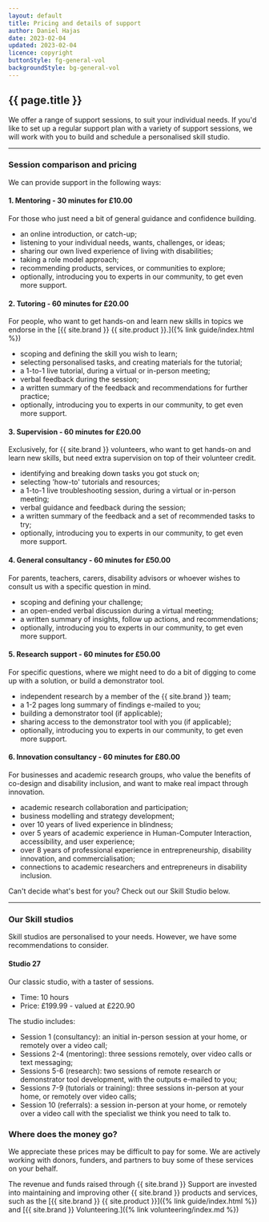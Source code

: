 ```yaml
---
layout: default
title: Pricing and details of support
author: Daniel Hajas
date: 2023-02-04
updated: 2023-02-04
licence: copyright
buttonStyle: fg-general-vol
backgroundStyle: bg-general-vol
---
```


## {{ page.title }}

We offer a range of support sessions, to suit your individual needs.
If you'd like to set up a regular support plan with a variety of support sessions, we will work with you to build and schedule a personalised skill studio.

---

### Session comparison and pricing

We can provide support in the following ways:

#### 1. Mentoring - 30 minutes for £10.00

For those who just need a bit of general guidance and confidence building.

* an online introduction, or catch-up;
* listening to your individual needs, wants, challenges, or ideas;
* sharing our own lived experience of living with disabilities;
* taking a role model approach;
* recommending products, services, or communities to explore;
* optionally, introducing you to experts in our community, to get even more support.

#### 2. Tutoring - 60 minutes for £20.00

For people, who want to get hands-on and learn new skills in topics we endorse in the [{{ site.brand }} {{ site.product }}.]({% link guide/index.html %})

* scoping and defining the skill you wish to learn;
* selecting personalised tasks, and creating materials for the tutorial;
* a 1-to-1 live tutorial, during a virtual or in-person meeting;
* verbal feedback during the session;
* a written summary of the feedback and recommendations for further practice;
* optionally, introducing you to experts in our community, to get even more support.

#### 3. Supervision - 60 minutes for £20.00

Exclusively, for {{ site.brand }} volunteers, who want to get hands-on and learn new skills, but need extra supervision on top of their volunteer credit.

* identifying and breaking down tasks you got stuck on;
* selecting 'how-to' tutorials and resources;
* a 1-to-1 live troubleshooting session, during a virtual or in-person meeting;
* verbal guidance and feedback during the session;
* a written summary of the feedback and a set of recommended tasks to try;
* optionally, introducing you to experts in our community, to get even more support.

#### 4. General consultancy - 60 minutes for £50.00

For parents, teachers, carers, disability advisors or whoever wishes to consult us with a specific question in mind.

* scoping and defining your challenge;
* an open-ended verbal discussion during a virtual meeting;
* a written summary of insights, follow up actions, and recommendations;
* optionally, introducing you to experts in our community, to get even more support.

#### 5. Research support - 60 minutes for £50.00

For specific questions, where we might need to do a bit of digging to come up with a solution, or build a demonstrator tool.

* independent research by a member of the {{ site.brand }} team;
* a 1-2 pages long summary of findings e-mailed to you;
* building a demonstrator tool (if applicable);
* sharing access to the demonstrator tool with you (if applicable);
* optionally, introducing you to experts in our community, to get even more support.

#### 6. Innovation consultancy - 60 minutes for £80.00

For businesses and academic research groups, who value the benefits of co-design and disability inclusion, and want to make real impact through innovation.

* academic research collaboration and participation;
* business modelling and strategy development;
* over 10 years of  lived experience in blindness;
* over 5 years of academic experience in Human-Computer Interaction, accessibility, and user experience;
* over 8 years of professional experience  in entrepreneurship, disability innovation, and commercialisation;
* connections to academic researchers and entrepreneurs in disability inclusion.

Can't decide what's best for you? Check out our Skill Studio below.

---

### Our Skill studios

Skill studios are personalised to your needs. However, we have some recommendations to consider.

#### Studio 27

Our classic studio, with a taster of sessions.

- Time: 10 hours
- Price: £199.99 - valued at £220.90

The studio includes:

+ Session 1 (consultancy): an initial in-person session at your home, or remotely over a video call;
+ Sessions 2-4 (mentoring): three sessions remotely, over video calls or text messaging;
+ Sessions 5-6 (research): two sessions of remote research or demonstrator tool development, with the outputs e-mailed to you;
+ Sessions 7-9 (tutorials or training): three sessions in-person at your home, or remotely over video calls;
+ Session 10 (referrals): a session in-person at your home, or remotely over a video call with the specialist we think you need to talk to.

### Where does the money go?

We appreciate these prices may be difficult to pay for some. We are actively working with donors, funders, and partners to buy some of these services on your behalf.

The revenue and funds raised through {{ site.brand }} Support are invested into maintaining and improving other {{ site.brand }} products and services, such as the [{{ site.brand }} {{ site.product }}]({% link guide/index.html %}) and [{{ site.brand }} Volunteering.]({% link volunteering/index.md %})